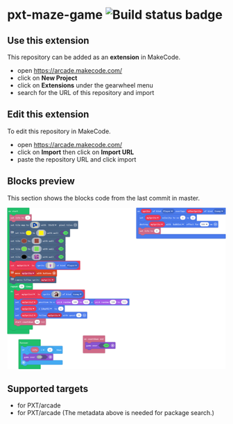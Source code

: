 # pxt-maze-game ![Build status badge](https://github.com/keegandompier/pxt-maze-game/workflows/MakeCode/badge.svg)



## Use this extension

This repository can be added as an **extension** in MakeCode.

* open https://arcade.makecode.com/
* click on **New Project**
* click on **Extensions** under the gearwheel menu
* search for the URL of this repository and import

## Edit this extension

To edit this repository in MakeCode.

* open https://arcade.makecode.com/
* click on **Import** then click on **Import URL**
* paste the repository URL and click import

## Blocks preview

This section shows the blocks code from the last commit in master.

![A rendered view of the blocks](https://github.com/keegandompier/pxt-maze-game/raw/master/.makecode/blocks.png)

## Supported targets

* for PXT/arcade
* for PXT/arcade
(The metadata above is needed for package search.)

